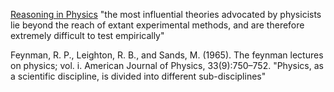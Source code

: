 [Reasoning in Physics](https://link.springer.com/article/10.1007/s11229-020-02756-3)
"the most influential theories advocated by physicists lie beyond the reach of
extant experimental methods, and are therefore extremely difficult to test empirically"


Feynman, R. P., Leighton, R. B., and Sands, M. (1965). The
feynman lectures on physics; vol. i. American Journal
of Physics, 33(9):750–752.
"Physics, as a scientific discipline, is divided into different sub-disciplines"